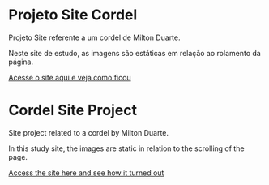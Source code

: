 # Projeto Site Cordel
 Projeto Site referente a um cordel de Milton Duarte.

Neste site de estudo, as imagens são estáticas em relação ao rolamento da página.

<a href="https://mauriciompc.github.io/site-cordel/" target="_blank">Acesse o site aqui e veja como ficou</a>

# Cordel Site Project
Site project related to a cordel by Milton Duarte.

In this study site, the images are static in relation to the scrolling of the page.

<a href="https://mauriciompc.github.io/site-cordel/">Access the site here and see how it turned out</a>
